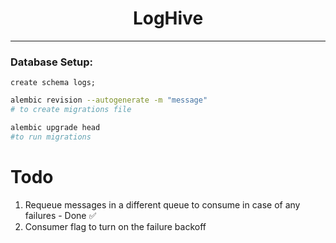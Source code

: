 <h1 align="center">LogHive</h1>
<hr> 


### Database Setup:
```postgresql
create schema logs;
```


```bash
alembic revision --autogenerate -m "message"
# to create migrations file 

alembic upgrade head
#to run migrations
```


# Todo 
1. Requeue messages in a different queue to consume in case of any failures - Done ✅
2. Consumer flag to turn on the failure backoff 